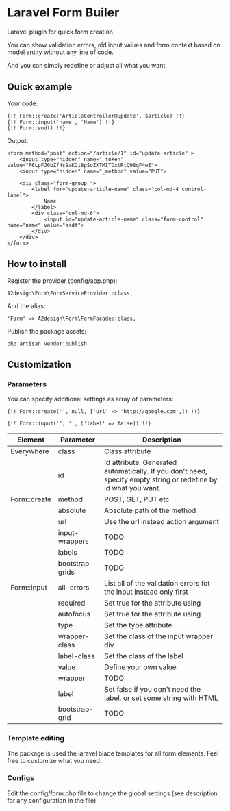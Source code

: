 # Laravel Form Builer

Laravel plugin for quick form creation. 

You can show validation errors, old input values and form context based on model entity without any line of code. 

And you can simply redefine or adjust all what you want.

## Quick example

Your code:

```
{!! Form::create('ArticleController@update', $article) !!}
{!! Form::input('name', 'Name') !!}
{!! Form::end() !!}
```

Output:

```
<form method="post" action="/article/1" id="update-article" > 
    <input type="hidden" name="_token" value="P6LpFJ0bZf4s9aKOi8pSoZXTMITDxtRtQ98qF4wZ"> 
    <input type="hidden" name="_method" value="PUT"> 
    
    <div class="form-group ">
        <label for="update-article-name" class="col-md-4 control-label">
            Name
        </label>
        <div class="col-md-6">
            <input id="update-article-name" class="form-control" name="name" value="asdf">
        </div>
    </div> 
</form>
```

## How to install

Register the provider (config/app.php):

```
A2design\Form\FormServiceProvider::class,
```

And the alias:

```
'Form' => A2design\Form\FormFacade::class,
```

Publish the package assets:

```
php artisan vendor:publish
```

## Customization

### Parameters

You can specify additional settings as array of parameters:

```
{!! Form::create('', null, ['url' => 'http://google.com',]) !!}

{!! Form::input('', '', ['label' => false]) !!}
```    
    
| Element          | Parameter      | Description                            |
|------------------|----------------|----------------------------------------|
| Everywhere       | class          | Class attribute                        |
|                  | id             | Id attribute. Generated automatically. If you don't need, specify empty string or redefine by id what you want. |
| Form::create     | method         | POST, GET, PUT etc                     |
|                  | absolute       | Absolute path of the method            |
|                  | url            | Use the url instead action argument    |
|                  | input-wrappers | TODO                                   |
|                  | labels         | TODO                                   |
|                  | bootstrap-grids| TODO                                   |
| Form::input      | all-errors     | List all of the validation errors fot the input instead only first |
|                  | required       | Set true for the attribute using       |
|                  | autofocus      | Set true for the attribute using       |
|                  | type           | Set the type attribute                 |
|                  | wrapper-class  | Set the class of the input wrapper div |
|                  | label-class    | Set the class of the label             |
|                  | value          | Define your own value                  |
|                  | wrapper        | TODO                                   |
|                  | label          | Set false if you don't need the label, or set some string with HTML |
|                  | bootstrap-grid | TODO                                   |

### Template editing

The package is used the laravel blade templates for all form elements. Feel free to customize what you need.

### Configs

Edit the config/form.php file to change the global settings (see description for any configuration in the file)
